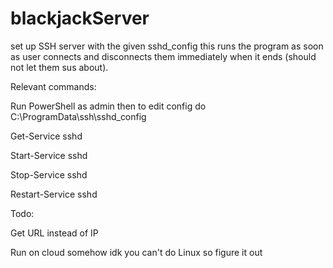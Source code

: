 # blackjackServer
set up SSH server with the given sshd_config
this runs the program as soon as user connects and disconnects them immediately
when it ends (should not let them sus about).

Relevant commands:

Run PowerShell as admin then to edit config do C:\ProgramData\ssh\sshd_config

Get-Service sshd

Start-Service sshd

Stop-Service sshd

Restart-Service sshd


Todo:

Get URL instead of IP

Run on cloud somehow idk you can't do Linux so figure it out
